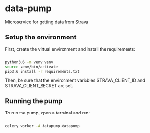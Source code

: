 # data-pump

Microservice for getting data from Strava

## Setup the environment

First, create the virtual environment and install the requirements:

```bash

python3.6 -m venv venv
source venv/bin/activate
pip3.6 install -r requirements.txt

```

Then, be sure that the environment variables STRAVA_CLIENT_ID and STRAVA_CLIENT_SECRET are set.

## Running the pump

To run the pump, open a terminal and run:

```bash

celery worker -A datapump.datapump

```